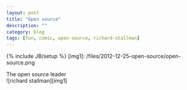 ```yaml
---
layout: post
title: "Open source"
description: ""
category: blog
tags: [fun, comic, open-source, richard-stallman]
---
```

{% include JB/setup %}
[img1]: /files/2012-12-25-open-source/open-source.png

The open source leader  
![richard stallman][img1]

